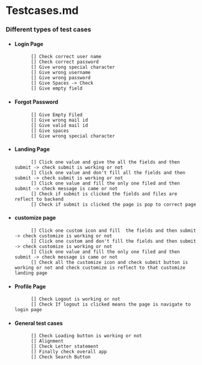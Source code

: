 # Testcases.md

  ### Different types of test cases

* #### Login Page 

            [] Check correct user name 
            [] Check correct password 
            [] Give wrong special character 
            [] Give wrong username 
            [] Give wrong password 
            [] Give Spaces -> Check 
            [] Give empty field 


* #### Forgot Password

            [] Give Empty Filed 
            [] Give wrong mail id 
            [] Give valid mail id 
            [] Give spaces 
            [] Give wrong special character 

* #### Landing Page 

            [] Click one value and give the all the fields and then submit -> check submit is working or not 
            [] Click one value and don't fill all the fields and then submit -> check submit is working or not 
            [] Click one value and fill the only one filed and then submit -> check message is came or not 
            [] Check if submit is clicked the fields and files are reflect to backend 
            [] Check if submit is clicked the page is pop to correct page 

* #### customize page 

            [] Click one custom icon and fill  the fields and then submit -> check customize is working or not 
            [] Click one custom and don't fill the fields and then submit -> check customize is working or not 
            [] Click one value and fill the only one filed and then submit -> check message is came or not 
            [] Check all the customize icon and check submit button is working or not and check customize is reflect to that customize landing page 

* #### Profile Page 

            [] Check Logout is working or not 
            [] Check If logout is clicked means the page is navigate to login page 

* #### General test cases

            [] Check Loading button is working or not 
            [] Alignment 
            [] Check Letter statement 
            [] Finally check overall app 
            [] Check Search Button


            